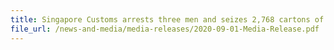 ```yaml
---
title: Singapore Customs arrests three men and seizes 2,768 cartons of duty-unpaid cigarettes
file_url: /news-and-media/media-releases/2020-09-01-Media-Release.pdf
---
```

